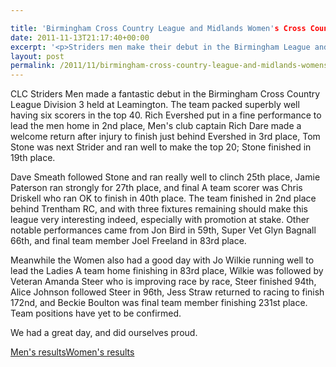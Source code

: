 ```yaml
---

title: 'Birmingham Cross Country League and Midlands Women's Cross Country League &#8211; 12 November 2011'
date: 2011-11-13T21:17:40+00:00
excerpt: '<p>Striders men make their debut in the Birmingham League and women run in the Midlands League at Leamington...</p>'
layout: post
permalink: /2011/11/birmingham-cross-country-league-and-midlands-womens-cross-country-league-12-november-2011/
---
```

</p> 

CLC Striders Men made a fantastic debut in the Birmingham Cross Country League Division 3 held at Leamington. The team packed superbly well having six scorers in the top 40. Rich Evershed put in a fine performance to lead the men home in 2nd place, Men's club captain Rich Dare made a welcome return after injury to finish just behind Evershed in 3rd place, Tom Stone was next Strider and ran well to make the top 20; Stone finished in 19th place. 

Dave Smeath followed Stone and ran really well to clinch 25th place, Jamie Paterson ran strongly for 27th place, and final A team scorer was Chris Driskell who ran OK to finish in 40th place. The team finished in 2nd place behind Trentham RC, and with three fixtures remaining should make this league very interesting indeed, especially with promotion at stake. Other notable performances came from Jon Bird in 59th, Super Vet Glyn Bagnall 66th, and final team member Joel Freeland in 83rd place. 

Meanwhile the Women also had a good day with Jo Wilkie running well to lead the Ladies A team home finishing in 83rd place, Wilkie was followed by Veteran Amanda Steer who is improving race by race, Steer finished 94th, Alice Johnson followed Steer in 96th, Jess Straw returned to racing to finish 172nd, and Beckie Boulton was final team member finishing 231st place. Team positions have yet to be confirmed. 

We had a great day, and did ourselves proud.

<a href="http://www.clcstriders-runningclub.co.uk/images/documents/birmleague12thnov.pdf" target="_blank" rel="nofollow">Men's results</a><a href="http://www.clcstriders-runningclub.co.uk/images/documents/mwccl12thnov.pdf" target="_blank" rel="nofollow">Women's results</a>
